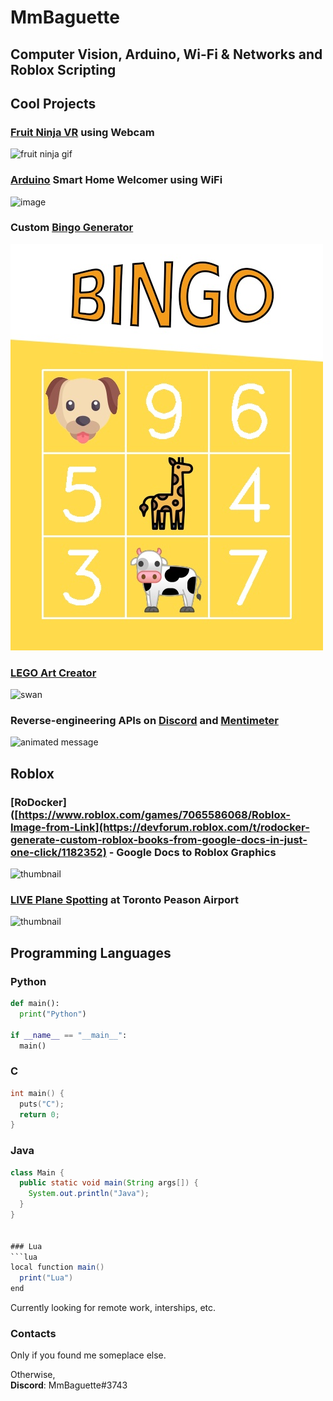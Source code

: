 # MmBaguette

## Computer Vision, Arduino, Wi-Fi & Networks and Roblox Scripting

## Cool Projects

### [Fruit Ninja VR](https://github.com/mmbaguette/Fruit-Ninja-VR) using Webcam

![fruit ninja gif](https://user-images.githubusercontent.com/76597978/146680831-99c0f914-2de2-42e8-bf02-091144159612.gif)

### [Arduino](https://github.com/mmbaguette/Arduino-Smart-Home-Welcomer/) Smart Home Welcomer using WiFi

![image](https://user-images.githubusercontent.com/76597978/174444223-ce1790ad-2990-4e25-bdf9-99b5e912cdc1.png)

### Custom [Bingo Generator](https://github.com/mmbaguette/Bingo-Generator)
![bingo card](https://github.com/mmbaguette/Bingo-Generator/raw/main/cards%20and%20templates/Table%202.jpg?raw=true)

### [LEGO Art Creator](https://github.com/mmbaguette/LEGO-Art-Creator)
![swan](https://user-images.githubusercontent.com/76597978/169671149-3d8ea3a5-2275-4c11-86aa-ebc6137371da.png)

### Reverse-engineering APIs on [Discord](https://github.com/mmbaguette/Discord-Fun) and [Mentimeter](https://github.com/mmbaguette/Mentimeter-Fun)

![animated message](https://camo.githubusercontent.com/07d531afc1685efa3854f7d7949603208408b310de1cb6f69ff03241382b28ed/68747470733a2f2f692e6779617a6f2e636f6d2f63386162386363613936633339306536613465333165363564376163623834322e676966)

## Roblox

### [RoDocker]([https://www.roblox.com/games/7065586068/Roblox-Image-from-Link](https://devforum.roblox.com/t/rodocker-generate-custom-roblox-books-from-google-docs-in-just-one-click/1182352) - Google Docs to Roblox Graphics 
![thumbnail](https://tr.rbxcdn.com/08183b6a2d4fa4b84497d26fac356e65/768/432/Image/Png)

### [LIVE Plane Spotting](https://www.roblox.com/games/4859404988/LIVE-Plane-Spotting-at-Toronto-Pearson-Airport) at Toronto Peason Airport
![thumbnail](https://tr.rbxcdn.com/8c5e87dd6f720a32c9824d1c99340636/768/432/Image/Png)

## Programming Languages

### Python
```python
def main():
  print("Python")

if __name__ == "__main__":
  main()
```

### C
```C
int main() {
  puts("C");
  return 0;
}
```

### Java
```java
class Main {
  public static void main(String args[]) {
    System.out.println("Java");
  }
}


### Lua
```lua
local function main()
  print("Lua")
end
```

Currently looking for remote work, interships, etc.

### Contacts
Only if you found me someplace else.

Otherwise,\
**Discord**: MmBaguette#3743
